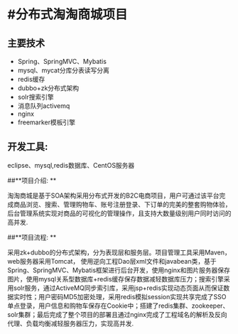# #分布式淘淘商城项目

## 主要技术

* Spring、SpringMVC、Mybatis
* mysql、mycat分库分表读写分离
* redis缓存
* dubbo+zk分布式架构
* solr搜索引擎
* 消息队列activemq
* nginx
* freemarker模板引擎

## **开发工具:**

 eclipse、mysql,redis数据库、CentOS服务器

##**项目介绍: **

淘淘商城是基于SOA架构采用分布式开发的B2C电商项目，用户可通过该平台完成商品浏览、搜索、管理购物车、账号注册登录、下订单的完美的整套购物体验，后台管理系统实现对商品的可视化的管理操作，且支持大数量级别用户同时访问的高并发.

##**项目流程: **

采用zk+dubbo的分布式架构，分为表现层和服务层。项目管理工具采用Maven，web服务器采用Tomcat， 使用逆向工程Dao层xml文件和javabean类，基于Spring、SpringMVC、Mybatis框架进行后台开发，使用nginx和图片服务器保存图片，使用mysql关系型数据库+redis缓存保存数据减轻数据库压力；搜索引擎采用solr服务，通过ActiveMQ同步索引库，采用jsp+redis实现动态页面从而保证数据实时性；用户密码MD5加密处理，采用redis模拟session实现共享完成了SSO单点登录，用户信息和购物车保存在Cookie中；搭建了redis集群、zookeeper、solr集群；最后完成了整个项目的部署且通过nginx完成了工程域名的解析及反向代理、负载均衡减轻服务器压力，实现高并发.